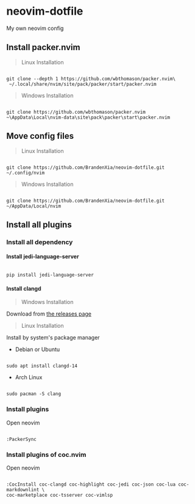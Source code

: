 # neovim-dotfile

My own neovim config

## Install packer.nvim

> Linux Installation

```shell

git clone --depth 1 https://github.com/wbthomason/packer.nvim\
 ~/.local/share/nvim/site/pack/packer/start/packer.nvim

```

> Windows Installation

```shell

git clone https://github.com/wbthomason/packer.nvim ~\AppData\Local\nvim-data\site\pack\packer\start\packer.nvim

```

## Move config files

> Linux Installation

```shell

git clone https://github.com/BrandenXia/neovim-dotfile.git ~/.config/nvim

```

> Windows Installation

```shell

git clone https://github.com/BrandenXia/neovim-dotfile.git ~/AppData/Local/nvim

```

## Install all plugins

### Install all dependency

#### Install jedi-language-server

```shell

pip install jedi-language-server

```

#### Install clangd

> Windows Installation

Download from [the releases page](https://releases.llvm.org/download.html)

> Linux Installation

Install by system's package manager

- Debian or Ubuntu

```shell

sudo apt install clangd-14

```

- Arch Linux

```shell

sudo pacman -S clang

```

### Install plugins

Open neovim

```vim

:PackerSync

```

### Install plugins of coc.nvim

Open neovim

```vim

:CocInstall coc-clangd coc-highlight coc-jedi coc-json coc-lua coc-markdownlint \
coc-marketplace coc-tsserver coc-vimlsp

```

